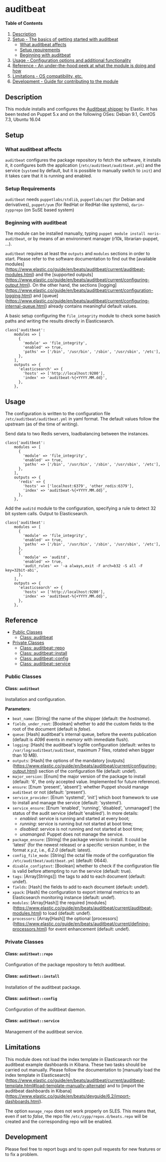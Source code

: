 # auditbeat


#### Table of Contents

1. [Description](#description)
2. [Setup - The basics of getting started with auditbeat](#setup)
    * [What auditbeat affects](#what-auditbeat-affects)
    * [Setup requirements](#setup-requirements)
    * [Beginning with auditbeat](#beginning-with-auditbeat)
3. [Usage - Configuration options and additional functionality](#usage)
4. [Reference - An under-the-hood peek at what the module is doing and how](#reference)
5. [Limitations - OS compatibility, etc.](#limitations)
6. [Development - Guide for contributing to the module](#development)

## Description

This module installs and configures the [Auditbeat shipper](https://www.elastic.co/guide/en/beats/auditbeat/current/auditbeat-overview.html) by Elastic. It has been tested on Puppet 5.x and on the following OSes: Debian 9.1, CentOS 7.3, Ubuntu 16.04

## Setup

### What auditbeat affects

`auditbeat` configures the package repository to fetch the software, it installs it, it configures both the application (`/etc/auditbeat/auditbeat.yml`) and the service (`systemd` by default, but it is possible to manually switch to `init`) and it takes care that it is running and enabled.

### Setup Requirements

`auditbeat` needs `puppetlabs/stdlib`, `puppetlabs/apt` (for Debian and derivatives), `puppet/yum` (for RedHat or RedHat-like systems), `darin-zypprepo` (on SuSE based system)

### Beginning with auditbeat

The module can be installed manually, typing `puppet module install noris-auditbeat`, or by means of an environment manager (r10k, librarian-puppet, ...).

`auditbeat` requires at least the `outputs` and `modules` sections in order to start. Please refer to the software documentation to find out the [available modules] (https://www.elastic.co/guide/en/beats/auditbeat/current/auditbeat-modules.html) and the [supported outputs] (https://www.elastic.co/guide/en/beats/auditbeat/current/configuring-output.html). On the other hand, the sections [logging] (https://www.elastic.co/guide/en/beats/auditbeat/current/configuration-logging.html) and [queue] (https://www.elastic.co/guide/en/beats/auditbeat/current/configuring-internal-queue.html) already contains meaningful default values.

A basic setup configuring the `file_integrity` module to check some basich paths and writing the results directly in Elasticsearch.

```puppet
class{'auditbeat':
    modules => [
      {
        'module' => 'file_integrity',
        'enabled' => true,
        'paths' => ['/bin', '/usr/bin', '/sbin', '/usr/sbin', '/etc'],
      },
    ],
    outputs => {
      'elasticsearch' => {
        'hosts' => ['http://localhost:9200'],
        'index' => 'auditbeat-%{+YYYY.MM.dd}',
      },
    },
```

## Usage

The configuration is written to the configuration file `/etc/auditbeat/auditbeat.yml` in yaml format. The default values follow the upstream (as of the time of writing).

Send data to two Redis servers, loadbalancing between the instances.

```puppet
class{'auditbeat':
    modules => [
      {
        'module' => 'file_integrity',
        'enabled' => true,
        'paths' => ['/bin', '/usr/bin', '/sbin', '/usr/sbin', '/etc'],
      },
    ],
    outputs => {
      'redis' => {
        'hosts' => ['localhost:6379', 'other_redis:6379'],
        'index' => 'auditbeat-%{+YYYY.MM.dd}',
      },
    },
```
Add the `auditd` module to the configuration, specifying a rule to detect 32 bit system calls. Output to Elasticsearch.
```puppet
class{'auditbeat':
    modules => [
      {
        'module' => 'file_integrity',
        'enabled' => true,
        'paths' => ['/bin', '/usr/bin', '/sbin', '/usr/sbin', '/etc'],
      },
      {
        'module' => 'auditd',
        'enabled' => true,
        'audit_rules' => '-a always,exit -F arch=b32 -S all -F key=32bit-abi',
      },
    ],
    outputs => {
      'elasticsearch' => {
        'hosts' => ['http://localhost:9200'],
        'index' => 'auditbeat-%{+YYYY.MM.dd}',
      },
    },
```


## Reference

* [Public Classes](#public-classes)
	* [Class: auditbeat](#class-auditbeat)
* [Private Classes](#private-classes)
	* [Class: auditbeat::repo](#class-auditbeat-repo)
	* [Class: auditbeat::install](#class-auditbeat-install)
	* [Class: auditbeat::config](#class-auditbeat-config)
	* [Class: auditbeat::service](#class-auditbeat-service)


### Public Classes

#### Class: `auditbeat`

Installation and configuration.

**Parameters**:

* `beat_name`: [String] the name of the shipper (default: the *hostname*).
* `fields_under_root`: [Boolean] whether to add the custom fields to the root of the document (default is *false*).
* `queue`: [Hash] auditbeat's internal queue, before the events publication (default is *4096* events in *memory* with immediate flush).
* `logging`: [Hash] the auditbeat's logfile configuration (default: writes to `/var/log/auditbeat/auditbeat`, maximum 7 files, rotated when bigger than 10 MB).
* `outputs`: [Hash] the options of the mandatory [outputs] (https://www.elastic.co/guide/en/beats/auditbeat/current/configuring-output.html) section of the configuration file (default: undef).
* `major_version`: [Enum] the major version of the package to install (default: '6', the only accepted value. Implemented for future reference).
* `ensure`: [Enum 'present', 'absent']: whether Puppet should manage `auditbeat` or not (default: 'present').
* `service_provider`: [Enum 'systemd', 'init'] which boot framework to use to install and manage the service (default: 'systemd').
* `service_ensure`: [Enum 'enabled', 'running', 'disabled', 'unmanaged'] the status of the audit service (default 'enabled'). In more details:
	* *enabled*: service is running and started at every boot;
	* *running*: service is running but not started at boot time;
	* *disabled*: service is not running and not started at boot time;
	* *unamanged*: Puppet does not manage the service.
* `package_ensure`: [String] the package version to install. It could be 'latest' (for the newest release) or a specific version number, in the format *x.y.z*, i.e., *6.2.0* (default: latest).
* `config_file_mode`: [String] the octal file mode of the configuration file `/etc/auditbeat/auditbeat.yml` (default: 0644).
* `disable_configtest`: [Boolean] whether to check if the configuration file is valid before attempting to run the service (default: true).
* `tags`: [Array[Strings]]: the tags to add to each document (default: undef).
* `fields`: [Hash] the fields to add to each document (default: undef).
* `xpack`: [Hash] the configuration to export internal metrics to an Elasticsearch monitoring instance  (default: undef).
* `modules`: [Array[Hash]] the required [modules] (https://www.elastic.co/guide/en/beats/auditbeat/current/auditbeat-modules.html) to load (default: undef).
* `processors`: [Array[Hash]] the optional [processors] (https://www.elastic.co/guide/en/beats/auditbeat/current/defining-processors.html) for event enhancement (default: undef).

### Private Classes

#### Class: `auditbeat::repo`
Configuration of the package repository to fetch auditbeat.

#### Class: `auditbeat::install`
Installation of the auditbeat package.

#### Class: `auditbeat::config`
Configuration of the auditbeat daemon.

#### Class: `auditbeat::service`
Management of the auditbeat service.


## Limitations

This module does not load the index template in Elasticsearch nor the auditbeat example dashboards in Kibana. These two tasks should be carried out manually. Please follow the documentation to [manually load the index template in Elasticsearch] (https://www.elastic.co/guide/en/beats/auditbeat/current/auditbeat-template.html#load-template-manually-alternate) and to [import the auditbeat dashboards in Kibana] (https://www.elastic.co/guide/en/beats/devguide/6.2/import-dashboards.html).

The option `manage_repo` does not work properly on SLES. This means that, even if set to *false*, the repo file 
`/etc/zypp/repos.d/beats.repo` will be created and the corresponding repo will be enabled.

## Development

Please feel free to report bugs and to open pull requests for new features or to fix a problem.
